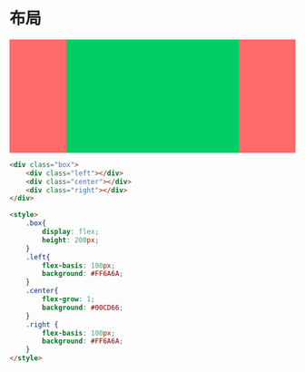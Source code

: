 # 布局
<div class="box">
<div class="left"></div>
<div class="center"></div>
<div class="right"></div>
</div>

<style>
.box{
	display: flex;
	height: 200px;
}
.left{
	flex-basis: 100px;
	background: #FF6A6A;
}
.center{
	flex-grow: 1;
	background: #00CD66;
}
.right {
	flex-basis: 100px;
	background: #FF6A6A;
}
</style>

```html
<div class="box">
	<div class="left"></div>
	<div class="center"></div>
	<div class="right"></div>
</div>

<style>
    .box{
        display: flex;
        height: 200px;
    }
    .left{
        flex-basis: 100px;
        background: #FF6A6A;
    }
    .center{
        flex-grow: 1;
        background: #00CD66;
    }
    .right {
        flex-basis: 100px;
        background: #FF6A6A;
    }
</style>
```
